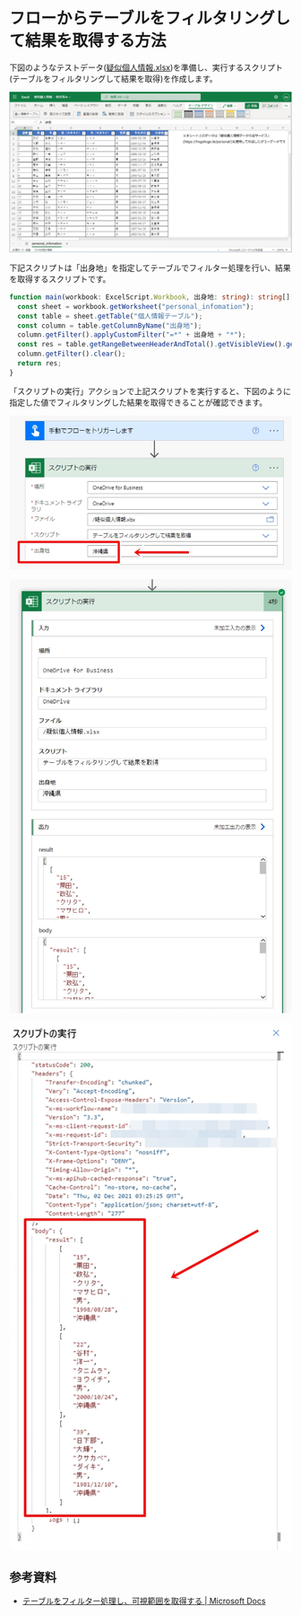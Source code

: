 # フローからテーブルをフィルタリングして結果を取得する方法

下図のようなテストデータ([疑似個人情報.xlsx](files/疑似個人情報.xlsx))を準備し、実行するスクリプト(テーブルをフィルタリングして結果を取得)を作成します。  

![GetFilteredResults_01.jpg](images/GetFilteredResults_01.jpg)

下記スクリプトは「出身地」を指定してテーブルでフィルター処理を行い、結果を取得するスクリプトです。  

```typescript:テーブルをフィルタリングして結果を取得.ts
function main(workbook: ExcelScript.Workbook, 出身地: string): string[][] {
  const sheet = workbook.getWorksheet("personal_infomation");
  const table = sheet.getTable("個人情報テーブル");
  const column = table.getColumnByName("出身地");
  column.getFilter().applyCustomFilter("=*" + 出身地 + "*");
  const res = table.getRangeBetweenHeaderAndTotal().getVisibleView().getValues() as string[][];
  column.getFilter().clear();
  return res;
}
```

「スクリプトの実行」アクションで上記スクリプトを実行すると、下図のように指定した値でフィルタリングした結果を取得できることが確認できます。  

![GetFilteredResults_02.jpg](images/GetFilteredResults_02.jpg)

![GetFilteredResults_03.jpg](images/GetFilteredResults_03.jpg)

![GetFilteredResults_04.jpg](images/GetFilteredResults_04.jpg)

## 参考資料

- [テーブルをフィルター処理し、可視範囲を取得する | Microsoft Docs](https://docs.microsoft.com/ja-jp/office/dev/scripts/resources/samples/filter-table-get-visible-range?WT.mc_id=M365-MVP-4029057)